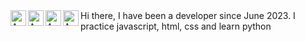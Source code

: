 <img align="left" alt="AWS" width="25px" src="https://cdn.jsdelivr.net/gh/devicons/devicon/icons/javascript/javascript-original.svg" />
<img align="left" alt="AWS" width="25px" src="https://cdn.jsdelivr.net/gh/devicons/devicon/icons/html5/html5-original.svg" />
<img align="left" alt="AWS" width="25px" src="https://cdn.jsdelivr.net/gh/devicons/devicon/icons/css3/css3-original.svg" />
<img align="left" alt="AWS" width="25px" src="https://cdn.jsdelivr.net/gh/devicons/devicon/icons/python/python-original.svg" />
Hi there,
I have been a developer since June 2023.
I practice javascript, html, css and learn python
